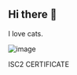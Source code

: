 ## Hi there 👋

  I love cats.

  ![image](https://github.com/user-attachments/assets/5211b712-c5aa-41f8-aefc-3a06c7a96ca1)

ISC2 CERTIFICATE
<div data-iframe-width="150" data-iframe-height="270" data-share-badge-id="6f25ab81-6309-4753-9ff3-813ac283608e" data-share-badge-host="https://www.credly.com"></div><script type="text/javascript" async src="//cdn.credly.com/assets/utilities/embed.js"></script>


